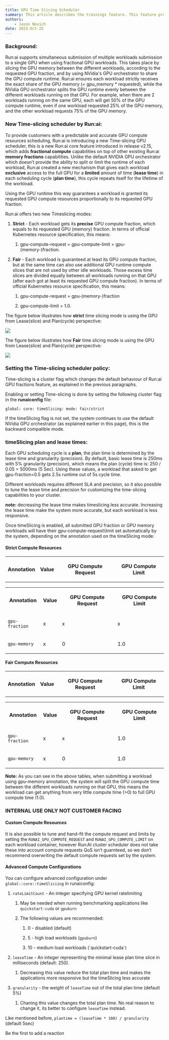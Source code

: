 ```yaml
---
title: GPU Time Slicing Scheduler
summary: This article describes the trainings feature. This feature provides a wizard like experience to submit training jobs.
authors:
    - Jason Novich
date: 2023-Oct-25
---
```


### Background:

Run:ai supports simultaneous submission of multiple workloads submission to a single GPU when using fractional GPU workloads. This takes place by slicing the GPU memory between the different workloads, according to the requested GPU fraction, and by using NVidia's GPU orchestrator to share the GPU compute runtime. Run:ai ensures each workload strictly receives the exact share of the GPU memory (= gpu\_memory \* requested), while the NVidia GPU orchestrator splits the GPU runtime evenly between the different workloads running on that GPU. For example, when there are 2 workloads running on the same GPU, each will get 50% of the GPU compute runtime, even if one workload requested 25% of the GPU memory, and the other workload requests 75% of the GPU memory.

### New Time-slicing scheduler by Run:ai:

To provide customers with a predictable and accurate GPU compute resources scheduling, Run:ai is introducing a new Time-slicing GPU scheduler, this is a new Run:ai core feature introduced in release v2.15, which adds **fractional compute** capabilities on top of other existing Run:ai **memory fractions** capabilities. Unlike the default NVIDIA GPU orchestrator which doesn’t provide the ability to split or limit the runtime of each workload, Run:ai created a new mechanism that gives each workload **exclusive** access to the full GPU for a **limited** amount of time (**lease time**) in each scheduling cycle (**plan time**), this cycle repeats itself for the lifetime of the workload.

Using the GPU runtime this way guarantees a workload is granted its requested GPU compute resources proportionally to its requested GPU fraction.

Run:ai offers two new Timeslicing modes:

1.  **Strict** - Each workload gets its **precise** GPU compute fraction, which equals to its requested GPU (memory) fraction. In terms of official Kubernetes resource specification, this means:
    
    1.  gpu-compute-request = gpu-compute-limit = gpu-(memory-)fraction.
        
2.  **Fair** - Each workload is guaranteed at least its GPU compute fraction, but at the same time can also use additional GPU runtime compute slices that are not used by other idle workloads. Those excess time slices are divided equally between all workloads running on that GPU (after each got at least its requested GPU compute fraction). In terms of official Kubernetes resource specification, this means:
    
    1.  gpu-compute-request = gpu-(memory-)fraction
        
    2.  gpu-compute-limit = 1.0.
        

The figure below illustrates how **strict** time slicing mode is using the GPU from Lease(slice) and Plan(cycle) perspective:

![](blob:https://runai.atlassian.net/a27e1e7b-f546-44fa-9bf9-1a3ee906c23c#media-blob-url=true&id=c71174db-82fb-46e3-a576-ca72657d34e1&collection=contentId-2649227281&contextId=2649227281&height=488&width=1162&alt=)

The figure below illustrates how **Fair** time slicing mode is using the GPU from Lease(slice) and Plan(cycle) perspective:

![](blob:https://runai.atlassian.net/9291de99-bd68-4106-a6c0-ea906e9a3015#media-blob-url=true&id=8a532ce2-f623-4e74-a733-cd46a7aa8a40&collection=contentId-2649227281&contextId=2649227281&height=339&width=681&alt=)

### Setting the Time-slicing scheduler policy:

Time-slicing is a cluster flag which changes the default behaviour of Run:ai GPU fractions feature, as explained in the previous paragraphs.

Enabling or setting Time-slicing is done by setting the following cluster flag in the **runaiconfig** file:

`global: core: timeSlicing: mode: fair/strict`

If the timeSlicing flag is not set, the system continues to use the default NVidia GPU orchestrator (as explained earlier in this page), this is the backward compatible mode.

### timeSlicing plan and lease times:

Each GPU scheduling cycle is a **plan**, the plan time is determined by the lease time and granularity (precision). By default, basic lease time is 250ms with 5% granularity (precision), which means the plan (cycle) time is: 250 / 0.05 = 5000ms (5 Sec). Using these values, a workload that asked to get gpu-fraction=0.5 gets 2.5s runtime out of 5s cycle time.

Different workloads requires different SLA and precision, so it also possible to tune the lease time and precision for customizing the time-slicing capabilities to your cluster.

**note:** decreasing the lease time makes timeslicing less accurate. Increasing the lease time make the system more accurate, but each workload is less responsive.

Once timeSlicing is enabled, all submitted GPU fraction or GPU memory workloads will have their gpu-compute-request\\limit set automatically by the system, depending on the annotation used on the timeSlicing mode:

#### Strict Compute Resources

<table data-testid="renderer-table" data-number-column="false"><colgroup><col><col><col><col></colgroup><tbody><tr><th rowspan="1" colspan="1" colorname="" data-colwidth="189" aria-sort="none"><div><p data-renderer-start-pos="4190"><strong data-renderer-mark="true">Annotation</strong></p></div></th><th rowspan="1" colspan="1" colorname="" data-colwidth="118" aria-sort="none"><div><p data-renderer-start-pos="4204"><strong data-renderer-mark="true">Value</strong></p></div></th><th rowspan="1" colspan="1" colorname="" data-colwidth="226" aria-sort="none"><div><p data-renderer-start-pos="4213"><strong data-renderer-mark="true">GPU Compute Request</strong></p></div></th><th rowspan="1" colspan="1" colorname="" data-colwidth="223" aria-sort="none"><div><p data-renderer-start-pos="4236"><strong data-renderer-mark="true">GPU Compute Limit</strong></p></div></th></tr></tbody></table>

<table data-testid="renderer-table" data-number-column="false"><colgroup><col><col><col><col></colgroup><tbody><tr><th rowspan="1" colspan="1" colorname="" data-colwidth="189" aria-sort="none"><div><p data-renderer-start-pos="4190"><strong data-renderer-mark="true">Annotation</strong></p></div></th><th rowspan="1" colspan="1" colorname="" data-colwidth="118" aria-sort="none"><div><p data-renderer-start-pos="4204"><strong data-renderer-mark="true">Value</strong></p></div></th><th rowspan="1" colspan="1" colorname="" data-colwidth="226" aria-sort="none"><div><p data-renderer-start-pos="4213"><strong data-renderer-mark="true">GPU Compute Request</strong></p></div></th><th rowspan="1" colspan="1" colorname="" data-colwidth="223" aria-sort="none"><div><p data-renderer-start-pos="4236"><strong data-renderer-mark="true">GPU Compute Limit</strong></p></div></th></tr><tr><td rowspan="1" colspan="1" colorname="" data-colwidth="189"><p data-renderer-start-pos="4259"><code data-renderer-mark="true">gpu-fraction</code></p></td><td rowspan="1" colspan="1" colorname="" data-colwidth="118"><p data-renderer-start-pos="4275">x</p></td><td rowspan="1" colspan="1" colorname="" data-colwidth="226"><p data-renderer-start-pos="4280">x</p></td><td rowspan="1" colspan="1" colorname="" data-colwidth="223"><p data-renderer-start-pos="4285">x</p></td></tr><tr><td rowspan="1" colspan="1" colorname="" data-colwidth="189"><p data-renderer-start-pos="4292"><code data-renderer-mark="true">gpu-memory</code></p></td><td rowspan="1" colspan="1" colorname="" data-colwidth="118"><p data-renderer-start-pos="4306">x</p></td><td rowspan="1" colspan="1" colorname="" data-colwidth="226"><p data-renderer-start-pos="4311">0</p></td><td rowspan="1" colspan="1" colorname="" data-colwidth="223"><p data-renderer-start-pos="4316">1.0</p></td></tr></tbody></table>

#### Fair Compute Resources

<table data-testid="renderer-table" data-number-column="false"><colgroup><col><col><col><col></colgroup><tbody><tr><th rowspan="1" colspan="1" colorname="" data-colwidth="189" aria-sort="none"><div><p data-renderer-start-pos="4351"><strong data-renderer-mark="true">Annotation</strong></p></div></th><th rowspan="1" colspan="1" colorname="" data-colwidth="120" aria-sort="none"><div><p data-renderer-start-pos="4365"><strong data-renderer-mark="true">Value</strong></p></div></th><th rowspan="1" colspan="1" colorname="" data-colwidth="226" aria-sort="none"><div><p data-renderer-start-pos="4374"><strong data-renderer-mark="true">GPU Compute Request</strong></p></div></th><th rowspan="1" colspan="1" colorname="" data-colwidth="221" aria-sort="none"><div><p data-renderer-start-pos="4397"><strong data-renderer-mark="true">GPU Compute Limit</strong></p></div></th></tr></tbody></table>

<table data-testid="renderer-table" data-number-column="false"><colgroup><col><col><col><col></colgroup><tbody><tr><th rowspan="1" colspan="1" colorname="" data-colwidth="189" aria-sort="none"><div><p data-renderer-start-pos="4351"><strong data-renderer-mark="true">Annotation</strong></p></div></th><th rowspan="1" colspan="1" colorname="" data-colwidth="120" aria-sort="none"><div><p data-renderer-start-pos="4365"><strong data-renderer-mark="true">Value</strong></p></div></th><th rowspan="1" colspan="1" colorname="" data-colwidth="226" aria-sort="none"><div><p data-renderer-start-pos="4374"><strong data-renderer-mark="true">GPU Compute Request</strong></p></div></th><th rowspan="1" colspan="1" colorname="" data-colwidth="221" aria-sort="none"><div><p data-renderer-start-pos="4397"><strong data-renderer-mark="true">GPU Compute Limit</strong></p></div></th></tr><tr><td rowspan="1" colspan="1" colorname="" data-colwidth="189"><p data-renderer-start-pos="4420"><code data-renderer-mark="true">gpu-fraction</code></p></td><td rowspan="1" colspan="1" colorname="" data-colwidth="120"><p data-renderer-start-pos="4436">x</p></td><td rowspan="1" colspan="1" colorname="" data-colwidth="226"><p data-renderer-start-pos="4441">x</p></td><td rowspan="1" colspan="1" colorname="" data-colwidth="221"><p data-renderer-start-pos="4446">1.0</p></td></tr><tr><td rowspan="1" colspan="1" colorname="" data-colwidth="189"><p data-renderer-start-pos="4455"><code data-renderer-mark="true">gpu-memory</code></p></td><td rowspan="1" colspan="1" colorname="" data-colwidth="120"><p data-renderer-start-pos="4469">x</p></td><td rowspan="1" colspan="1" colorname="" data-colwidth="226"><p data-renderer-start-pos="4474">0</p></td><td rowspan="1" colspan="1" colorname="" data-colwidth="221"><p data-renderer-start-pos="4479">1.0</p></td></tr></tbody></table>

**Note:** As you can see in the above tables, when submitting a workload using gpu-memory annotation, the system will split the GPU compute time between the different workloads running on that GPU, this means the workload can get anything from very little compute time (>0) to full GPU compute time (1.0).

### **INTERNAL USE ONLY NOT CUSTOMER FACING**

#### Custom Compute Resources

It is also possible to tune and hand-fit the compute request and limits by setting the `RUNAI_GPU_COMPUTE_REQUEST` and `RUNAI_GPU_COMPUTE_LIMIT` on each workload container, however Run:AI cluster scheduler does not take these into account compute requests QoS isn’t guarnteed, so we don’t recommend overwriting the default compute requests set by the system.

#### Advanced Compute Configurations

You can configure advanced configuration under `global::core::timeSliciing` in runaiconfig:

1.  `rateLimitCount` - An integer specifying GPU kernel ratelimiting
    
    1.  May be needed when running benchmarking applications like `quickstart-cuda` or `gpuburn`
        
    2.  The following values are recommended:
        
        1.  0 - disabled (default)
            
        2.  5 - high load workloads (`gpuburn`)
            
        3.  10 - medium load workloads (\`quickstart-cuda\`)
            
2.  `leaseTime` - An integer representing the minimal lease plan time slice in milliseconds (default: 250).
    
    1.  Decreasing this value reduce the total plan time and makes the applications more responsive but the timeSlicing less accurate
        
3.  `granularity` - the weight of `leaseTime` out of the total plan time (default 5%)
    
    1.  Chaning this value changes the total plan time. No real reason to change it, its better to configure `leaseTime` instead.
        

Like mentioned before, `plantime = (leaseTime * 100) / granularity` (default 5sec)

Be the first to add a reaction